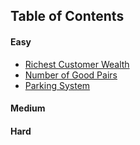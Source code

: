 ## Table of Contents

#### Easy

- [Richest Customer Wealth](Easy/RichestCustomerWealth/RichestCustomerWealth)
- [Number of Good Pairs](Easy/NumberOfGoodPairs/NumberOfGoodPairs)
- [Parking System](Easy/Parking_System/Parking_System)

#### Medium



#### Hard
